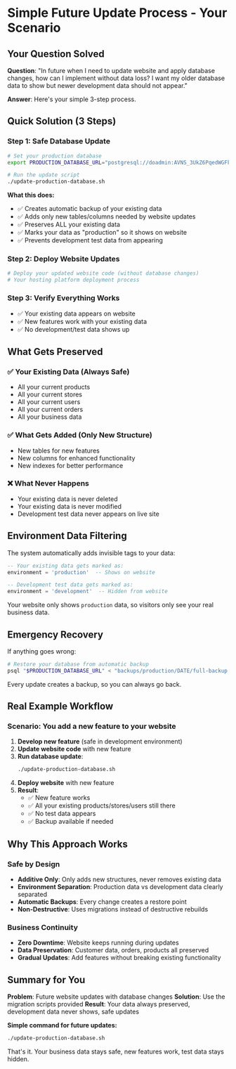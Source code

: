 # Simple Future Update Process - Your Scenario

## Your Question Solved
**Question**: "In future when I need to update website and apply database changes, how can I implement without data loss? I want my older database data to show but newer development data should not appear."

**Answer**: Here's your simple 3-step process.

## Quick Solution (3 Steps)

### Step 1: Safe Database Update
```bash
# Set your production database
export PRODUCTION_DATABASE_URL="postgresql://doadmin:AVNS_3UkZ6PqedWGFkdV6amW@db-postgresql-blr1-34567-do-user-23211066-0.d.db.ondigitalocean.com:25060/defaultdb?sslmode=require"

# Run the update script
./update-production-database.sh
```

**What this does:**
- ✅ Creates automatic backup of your existing data
- ✅ Adds only new tables/columns needed by website updates
- ✅ Preserves ALL your existing data
- ✅ Marks your data as "production" so it shows on website
- ✅ Prevents development test data from appearing

### Step 2: Deploy Website Updates
```bash
# Deploy your updated website code (without database changes)
# Your hosting platform deployment process
```

### Step 3: Verify Everything Works
- ✅ Your existing data appears on website
- ✅ New features work with your existing data
- ✅ No development/test data shows up

## What Gets Preserved

### ✅ Your Existing Data (Always Safe)
- All your current products
- All your current stores  
- All your current users
- All your current orders
- All your business data

### ✅ What Gets Added (Only New Structure)
- New tables for new features
- New columns for enhanced functionality
- New indexes for better performance

### ❌ What Never Happens
- Your existing data is never deleted
- Your existing data is never modified
- Development test data never appears on live site

## Environment Data Filtering

The system automatically adds invisible tags to your data:

```sql
-- Your existing data gets marked as:
environment = 'production'  -- Shows on website

-- Development test data gets marked as:
environment = 'development'  -- Hidden from website
```

Your website only shows `production` data, so visitors only see your real business data.

## Emergency Recovery

If anything goes wrong:
```bash
# Restore your database from automatic backup
psql "$PRODUCTION_DATABASE_URL" < "backups/production/DATE/full-backup.sql"
```

Every update creates a backup, so you can always go back.

## Real Example Workflow

### Scenario: You add a new feature to your website

1. **Develop new feature** (safe in development environment)
2. **Update website code** with new feature
3. **Run database update**:
   ```bash
   ./update-production-database.sh
   ```
4. **Deploy website** with new feature
5. **Result**: 
   - ✅ New feature works
   - ✅ All your existing products/stores/users still there
   - ✅ No test data appears
   - ✅ Backup available if needed

## Why This Approach Works

### Safe by Design
- **Additive Only**: Only adds new structures, never removes existing data
- **Environment Separation**: Production data vs development data clearly separated
- **Automatic Backups**: Every change creates a restore point
- **Non-Destructive**: Uses migrations instead of destructive rebuilds

### Business Continuity
- **Zero Downtime**: Website keeps running during updates
- **Data Preservation**: Customer data, orders, products all preserved
- **Gradual Updates**: Add features without breaking existing functionality

## Summary for You

**Problem**: Future website updates with database changes
**Solution**: Use the migration scripts provided
**Result**: Your data always preserved, development data never shows, safe updates

**Simple command for future updates:**
```bash
./update-production-database.sh
```

That's it. Your business data stays safe, new features work, test data stays hidden.